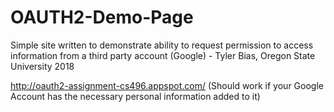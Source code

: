 # OAUTH2-Demo-Page
Simple site written to demonstrate ability to request permission to access information from a third party account (Google) - Tyler Bias, Oregon State University 2018

http://oauth2-assignment-cs496.appspot.com/
(Should work if your Google Account has the necessary personal information added to it)
